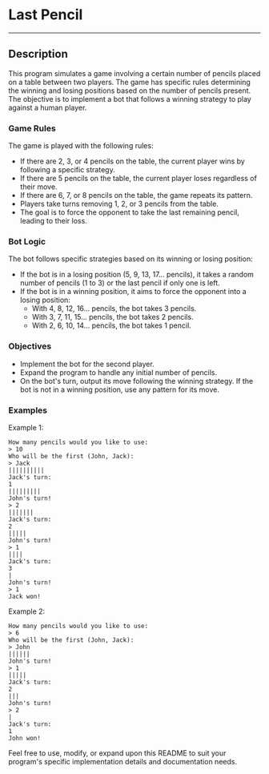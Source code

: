 # Last Pencil

---

## Description

This program simulates a game involving a certain number of pencils placed on a table between two players. The game has specific rules determining the winning and losing positions based on the number of pencils present. The objective is to implement a bot that follows a winning strategy to play against a human player.

### Game Rules

The game is played with the following rules:

- If there are 2, 3, or 4 pencils on the table, the current player wins by following a specific strategy.
- If there are 5 pencils on the table, the current player loses regardless of their move.
- If there are 6, 7, or 8 pencils on the table, the game repeats its pattern.
- Players take turns removing 1, 2, or 3 pencils from the table.
- The goal is to force the opponent to take the last remaining pencil, leading to their loss.

### Bot Logic

The bot follows specific strategies based on its winning or losing position:

- If the bot is in a losing position (5, 9, 13, 17... pencils), it takes a random number of pencils (1 to 3) or the last pencil if only one is left.
- If the bot is in a winning position, it aims to force the opponent into a losing position:
  - With 4, 8, 12, 16... pencils, the bot takes 3 pencils.
  - With 3, 7, 11, 15... pencils, the bot takes 2 pencils.
  - With 2, 6, 10, 14... pencils, the bot takes 1 pencil.

### Objectives

- Implement the bot for the second player.
- Expand the program to handle any initial number of pencils.
- On the bot's turn, output its move following the winning strategy. If the bot is not in a winning position, use any pattern for its move.

### Examples

Example 1:

```
How many pencils would you like to use:
> 10
Who will be the first (John, Jack):
> Jack
||||||||||
Jack's turn:
1
|||||||||
John's turn!
> 2
|||||||
Jack's turn:
2
|||||
John's turn!
> 1
||||
Jack's turn:
3
|
John's turn!
> 1
Jack won!
```

Example 2:

```
How many pencils would you like to use:
> 6
Who will be the first (John, Jack):
> John
||||||
John's turn!
> 1
|||||
Jack's turn:
2
|||
John's turn!
> 2
|
Jack's turn:
1
John won!
```

Feel free to use, modify, or expand upon this README to suit your program's specific implementation details and documentation needs.
